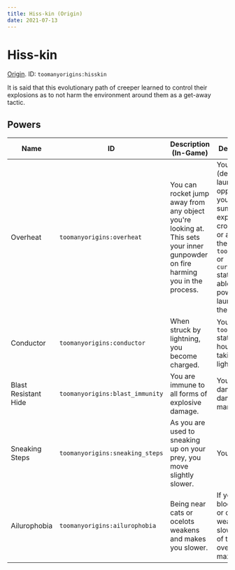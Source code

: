 ```yaml
---
title: Hiss-kin (Origin)
date: 2021-07-13
---
```

# Hiss-kin

[Origin](../origins.md). ID: `toomanyorigins:hisskin`

It is said that this evolutionary path of creeper learned to control their explosions as to not harm the environment around them as a get-away tactic.

## Powers

Name | ID | Description (In-Game) | Description (Detailed)
-----|----|-----------------------|------------------------
Overheat | `toomanyorigins:overheat` | You can rocket jump away from any object you're looking at. This sets your inner gunpowder on fire harming you in the process. | Your active power (default: G) lets you launch yourself in the opposite direction you're facing while summoning an explosion if your crosshair is on a block or an entity. If you have the `toomanyorigins:charged` or `cursedorigins:charged` status effect you are able to create a more powerful explosion and launch yourself at 1.5x the regular amount.
Conductor | `toomanyorigins:conductor` | When struck by lightning, you become charged. | You gain the `toomanyorigins:charged` status effect for a 1 hour duration upon taking damage from lightning.
Blast Resistant Hide | `toomanyorigins:blast_immunity` | You are immune to all forms of explosive damage. | You do not take damage from all damage sources marked as explosive.
Sneaking Steps | `toomanyorigins:sneaking_steps` | As you are used to sneaking up on your prey, you move slightly slower. | You move 5% slower.
Ailurophobia | `toomanyorigins:ailurophobia` | Being near cats or ocelots weakens and makes you slower. | If you're within a 7 blocks radius of a cat or ocelot, you get weakness and slowness. The duration of the effect increases over time, with a maximum of 2 minutes.